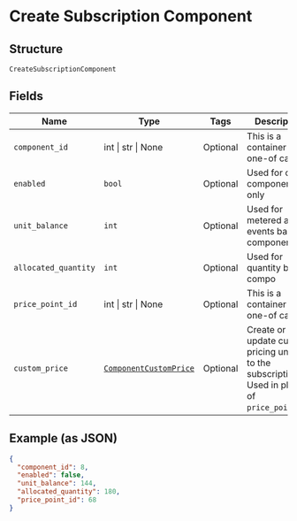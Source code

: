 
# Create Subscription Component

## Structure

`CreateSubscriptionComponent`

## Fields

| Name | Type | Tags | Description |
|  --- | --- | --- | --- |
| `component_id` | int \| str \| None | Optional | This is a container for one-of cases. |
| `enabled` | `bool` | Optional | Used for on/off components only |
| `unit_balance` | `int` | Optional | Used for metered and events based components |
| `allocated_quantity` | `int` | Optional | Used for quantity based compo |
| `price_point_id` | int \| str \| None | Optional | This is a container for one-of cases. |
| `custom_price` | [`ComponentCustomPrice`](../../doc/models/component-custom-price.md) | Optional | Create or update custom pricing unique to the subscription. Used in place of `price_point_id`. |

## Example (as JSON)

```json
{
  "component_id": 8,
  "enabled": false,
  "unit_balance": 144,
  "allocated_quantity": 180,
  "price_point_id": 68
}
```

